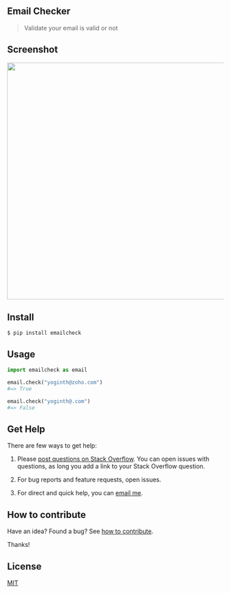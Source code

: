 ## Email Checker

> Validate your email is valid or not

## Screenshot

<img src="https://gitlab.com/yoginth/emailcheck/raw/master/Screenshot.png" width="550">

## Install

```
$ pip install emailcheck
```

## Usage

```python
import emailcheck as email

email.check("yoginth@zoho.com")
#=> True

email.check("yoginth@.com")
#=> False
```

## Get Help

There are few ways to get help:

 1. Please [post questions on Stack Overflow](https://stackoverflow.com/questions/ask). You can open issues with questions, as long you add a link to your Stack Overflow question.

 2. For bug reports and feature requests, open issues.

 3. For direct and quick help, you can [email me](mailto://yoginth@zoho.com).

## How to contribute
Have an idea? Found a bug? See [how to contribute][contributing].

Thanks!

## License

[MIT][license]

[LICENSE]: https://yoginth.mit-license.org/
[contributing]: /CONTRIBUTING.md
